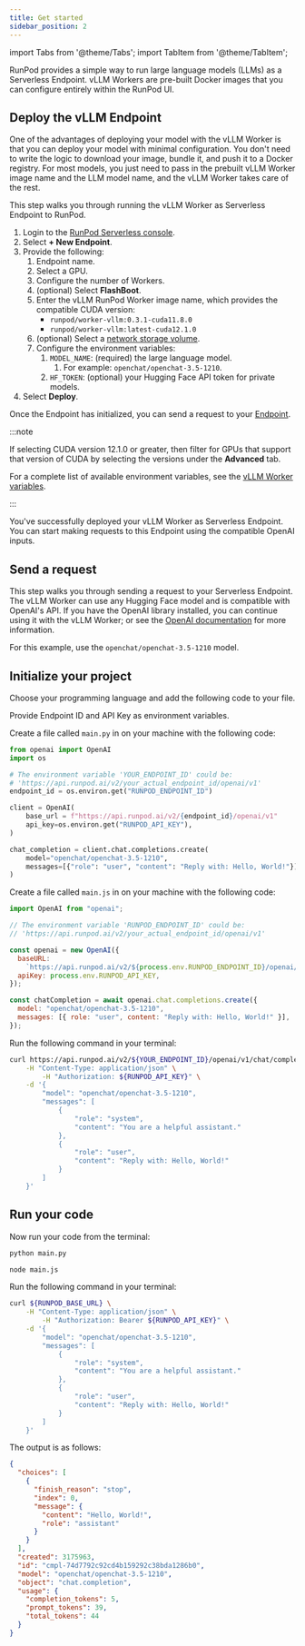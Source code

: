 ```yaml
---
title: Get started
sidebar_position: 2
---
```


import Tabs from '@theme/Tabs';
import TabItem from '@theme/TabItem';

RunPod provides a simple way to run large language models (LLMs) as a Serverless Endpoint.
vLLM Workers are pre-built Docker images that you can configure entirely within the RunPod UI.

## Deploy the vLLM Endpoint

One of the advantages of deploying your model with the vLLM Worker is that you can deploy your model with minimal configuration.
You don't need to write the logic to download your image, bundle it, and push it to a Docker registry.
For most models, you just need to pass in the prebuilt vLLM Worker image name and the LLM model name, and the vLLM Worker takes care of the rest.

This step walks you through running the vLLM Worker as Serverless Endpoint to RunPod.

1. Login to the [RunPod Serverless console](https://www.runpod.io/console/serverless).
2. Select **+ New Endpoint**.
3. Provide the following:
   1. Endpoint name.
   2. Select a GPU.
   3. Configure the number of Workers.
   4. (optional) Select **FlashBoot**.
   5. Enter the vLLM RunPod Worker image name, which provides the compatible CUDA version:
      - `runpod/worker-vllm:0.3.1-cuda11.8.0`
      - `runpod/worker-vllm:latest-cuda12.1.0`
   6. (optional) Select a [network storage volume](/serverless/endpoints/manage-endpoints#add-a-network-volume).
   7. Configure the environment variables:
      1. `MODEL_NAME`: (required) the large language model.
         1. For example: `openchat/openchat-3.5-1210`.
      2. `HF_TOKEN`: (optional) your Hugging Face API token for private models.
4. Select **Deploy**.

Once the Endpoint has initialized, you can send a request to your [Endpoint](/serverless/endpoints/get-started).

:::note

If selecting CUDA version 12.1.0 or greater, then filter for GPUs that support that version of CUDA by selecting the versions under the **Advanced** tab.

For a complete list of available environment variables, see the [vLLM Worker variables](/serverless/workers/vllm/environment-variables).

:::

You've successfully deployed your vLLM Worker as Serverless Endpoint.
You can start making requests to this Endpoint using the compatible OpenAI inputs.

## Send a request

This step walks you through sending a request to your Serverless Endpoint.
The vLLM Worker can use any Hugging Face model and is compatible with OpenAI's API.
If you have the OpenAI library installed, you can continue using it with the vLLM Worker; or see the [OpenAI documentation](https://platform.openai.com/docs/libraries/python-library) for more information.

For this example, use the `openchat/openchat-3.5-1210` model.

## Initialize your project

Choose your programming language and add the following code to your file.

Provide Endpoint ID and API Key as environment variables.

<Tabs>
  <TabItem value="python" label="Python" default>

Create a file called `main.py` in on your machine with the following code:

```python
from openai import OpenAI
import os

# The environment variable 'YOUR_ENDPOINT_ID' could be:
# 'https://api.runpod.ai/v2/your_actual_endpoint_id/openai/v1'
endpoint_id = os.environ.get("RUNPOD_ENDPOINT_ID")

client = OpenAI(
    base_url = f"https://api.runpod.ai/v2/{endpoint_id}/openai/v1"
    api_key=os.environ.get("RUNPOD_API_KEY"),
)

chat_completion = client.chat.completions.create(
    model="openchat/openchat-3.5-1210",
    messages=[{"role": "user", "content": "Reply with: Hello, World!"}]
)
```

</TabItem>
  <TabItem value="node.js" label="Node.js">

Create a file called `main.js` in on your machine with the following code:

```javascript
import OpenAI from "openai";

// The environment variable 'RUNPOD_ENDPOINT_ID' could be:
// 'https://api.runpod.ai/v2/your_actual_endpoint_id/openai/v1'

const openai = new OpenAI({
  baseURL:
    `https://api.runpod.ai/v2/${process.env.RUNPOD_ENDPOINT_ID}/openai/v1`,
  apiKey: process.env.RUNPOD_API_KEY,
});

const chatCompletion = await openai.chat.completions.create({
  model: "openchat/openchat-3.5-1210",
  messages: [{ role: "user", content: "Reply with: Hello, World!" }],
});
```

</TabItem>
  <TabItem value="curl" label="cURL">

Run the following command in your terminal:

```bash
curl https://api.runpod.ai/v2/${YOUR_ENDPOINT_ID}/openai/v1/chat/completions \
    -H "Content-Type: application/json" \
		-H "Authorization: ${RUNPOD_API_KEY}" \
    -d '{
        "model": "openchat/openchat-3.5-1210",
        "messages": [
            {
                "role": "system",
                "content": "You are a helpful assistant."
            },
            {
                "role": "user",
                "content": "Reply with: Hello, World!"
            }
        ]
    }'
```

</TabItem>
</Tabs>

## Run your code

Now run your code from the terminal:

<Tabs>
  <TabItem value="python" label="Python" default>

```bash
python main.py
```

</TabItem>
  <TabItem value="node.js" label="Node.js">

```bash
node main.js
```

</TabItem>
  <TabItem value="curl" label="cURL">

Run the following command in your terminal:

```bash
curl ${RUNPOD_BASE_URL} \
    -H "Content-Type: application/json" \
		-H "Authorization: Bearer ${RUNPOD_API_KEY}" \
    -d '{
        "model": "openchat/openchat-3.5-1210",
        "messages": [
            {
                "role": "system",
                "content": "You are a helpful assistant."
            },
            {
                "role": "user",
                "content": "Reply with: Hello, World!"
            }
        ]
    }'
```

</TabItem>
</Tabs>

The output is as follows:

```json
{
  "choices": [
    {
      "finish_reason": "stop",
      "index": 0,
      "message": {
        "content": "Hello, World!",
        "role": "assistant"
      }
    }
  ],
  "created": 3175963,
  "id": "cmpl-74d7792c92cd4b159292c38bda1286b0",
  "model": "openchat/openchat-3.5-1210",
  "object": "chat.completion",
  "usage": {
    "completion_tokens": 5,
    "prompt_tokens": 39,
    "total_tokens": 44
  }
}
```
